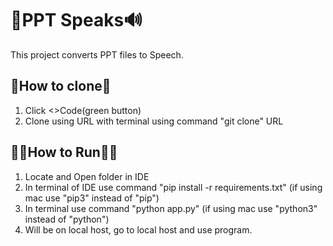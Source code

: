 # :file_folder:PPT Speaks:loud_sound:
This project converts PPT files to Speech.

## :open_file_folder:How to clone:open_file_folder:
1. Click <>Code(green button)
2. Clone using URL with terminal using command "git clone" URL

## :running_man:How to Run:running_woman:
1. Locate and Open folder in IDE
2. In terminal of IDE use command "pip install -r requirements.txt" (if using mac use "pip3" instead of "pip")
3. In terminal use command "python app.py" (if using mac use "python3" instead of "python")
4. Will be on local host, go to local host and use program.
